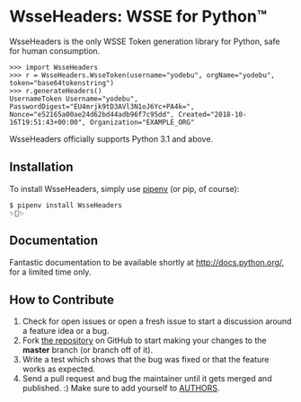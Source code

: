 WsseHeaders: WSSE for Python™
==========================


WsseHeaders is the only WSSE Token generation library for Python, safe for human
consumption.


``` {.sourceCode .python}
>>> import WsseHeaders
>>> r = WsseHeaders.WsseToken(username="yodebu", orgName="yodebu", token="base64tokenstring")
>>> r.generateHeaders()
UsernameToken Username="yodebu", PasswordDigest="EU4mrjk9tD3AVl3N1oJ6Yc+PA4k=", Nonce="e52165a00ae24d62bd44adb96f7c95dd", Created="2018-10-16T19:51:43+00:00", Organization="EXAMPLE_ORG"
```


WsseHeaders officially supports Python 3.1 and above.

Installation
------------

To install WsseHeaders, simply use [pipenv](http://pipenv.org/) (or pip, of
course):

``` {.sourceCode .bash}
$ pipenv install WsseHeaders
✨🍰✨
```


Documentation
-------------

Fantastic documentation to be available shortly at
<http://docs.python.org/>, for a limited time only.

How to Contribute
-----------------

1.  Check for open issues or open a fresh issue to start a discussion
    around a feature idea or a bug. 
2.  Fork [the repository](https://github.com/light-bringer/wsse-headers) on
    GitHub to start making your changes to the **master** branch (or
    branch off of it).
3.  Write a test which shows that the bug was fixed or that the feature
    works as expected.
4.  Send a pull request and bug the maintainer until it gets merged and
    published. :) Make sure to add yourself to
    [AUTHORS](https://github.com/light-bringer/wsse-headers/blob/master/AUTHORS.rst).
